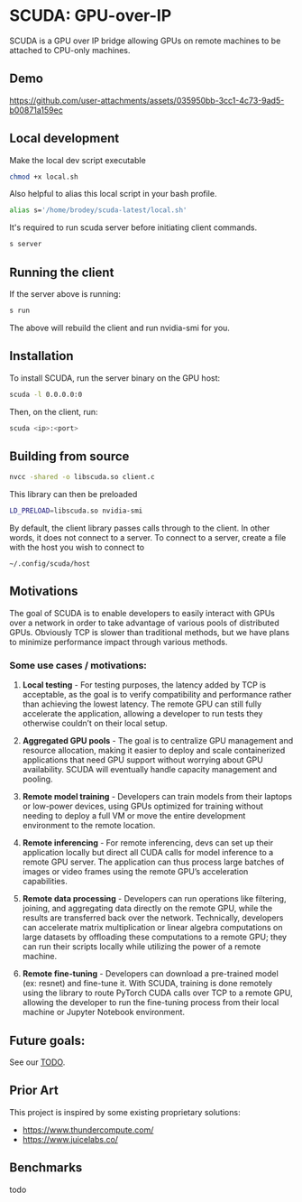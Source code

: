 # SCUDA: GPU-over-IP

SCUDA is a GPU over IP bridge allowing GPUs on remote machines to be attached
to CPU-only machines.

## Demo


https://github.com/user-attachments/assets/035950bb-3cc1-4c73-9ad5-b00871a159ec


## Local development

Make the local dev script executable

```sh
chmod +x local.sh
```

Also helpful to alias this local script in your bash profile.

```sh
alias s='/home/brodey/scuda-latest/local.sh'
```

It's required to run scuda server before initiating client commands.

```sh
s server
```

## Running the client

If the server above is running:

```sh
s run
```

The above will rebuild the client and run nvidia-smi for you.

## Installation

To install SCUDA, run the server binary on the GPU host:

```sh
scuda -l 0.0.0.0:0
```

Then, on the client, run:

```sh
scuda <ip>:<port>
```

## Building from source

```sh
nvcc -shared -o libscuda.so client.c
```

This library can then be preloaded

```sh
LD_PRELOAD=libscuda.so nvidia-smi
```

By default, the client library passes calls through to the client. In other words,
it does not connect to a server. To connect to a server, create a file with the
host you wish to connect to

```
~/.config/scuda/host
```

## Motivations

The goal of SCUDA is to enable developers to easily interact with GPUs over a network in order to take advantage of various pools of distributed GPUs. Obviously TCP is slower than traditional methods, but we have plans to minimize performance impact through various methods.

### Some use cases / motivations:

1. **Local testing** - For testing purposes, the latency added by TCP is acceptable, as the goal is to verify compatibility and performance rather than achieving the lowest latency. The remote GPU can still fully accelerate the application, allowing a developer to run tests they otherwise couldn’t on their local setup.

2. **Aggregated GPU pools** - The goal is to centralize GPU management and resource allocation, making it easier to deploy and scale containerized applications that need GPU support without worrying about GPU availability. SCUDA will eventually handle capacity management and pooling.

3. **Remote model training** - Developers can train models from their laptops or low-power devices, using GPUs optimized for training without needing to deploy a full VM or move the entire development environment to the remote location.

4. **Remote inferencing** - For remote inferencing, devs can set up their application locally but direct all CUDA calls for model inference to a remote GPU server. The application can thus process large batches of images or video frames using the remote GPU’s acceleration capabilities.

5. **Remote data processing** - Developers can run operations like filtering, joining, and aggregating data directly on the remote GPU, while the results are transferred back over the network. Technically, developers can accelerate matrix multiplication or linear algebra computations on large datasets by offloading these computations to a remote GPU; they can run their scripts locally while utilizing the power of a remote machine.

6. **Remote fine-tuning** - Developers can download a pre-trained model (ex: resnet) and fine-tune it. With SCUDA, training is done remotely using the library to route PyTorch CUDA calls over TCP to a remote GPU, allowing the developer to run the fine-tuning process from their local machine or Jupyter Notebook environment.

## Future goals:

See our [TODO](./TODO.md).

## Prior Art

This project is inspired by some existing proprietary solutions:

- https://www.thundercompute.com/
- https://www.juicelabs.co/

## Benchmarks

todo
